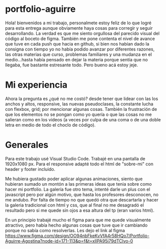 # portfolio-aguirre
Hola! bienvenidos a mi trabajo, personalmete estoy feliz de lo que logré para esta entrega aunque obviamente haya cosas para corregir y seguir desarrollando. 
La verdad es que me siento orgullosa del parecido visual del código al boceto de figma. También me pone contenta el nivel de avance que tuve en cada push que hacia en github, si bien nos habían dado la consigna con tiempo yo no había podido avanzar por diferentes razones, las otras materias que curso, problemas familiares y una mudanza en el medio...hasta había pensado en dejar la materia porque sentía que no llegaba, fue bastante estresante todo. Pero bueno acá estoy jeje.

# Mi experiencia
Ahora la pregunta es ¿qué no me costó? desde tener que lidear con las los anchos y altos, responsive, las nuevas pseudoclases, la constante lucha con flexbox, grid; por mencionar algunas cosas. También la frustración de que los elementos no se pongan como yo quería o que las cosas no me salieran como en los videos (a veces por culpa de una coma o de una doble letra en medio de todo el choclo de código).

# Generales
Para este trabajo usé Visual Studio Code. Trabajé en una pantalla de 1920x1080 px. Para el responsive adapté todo el html de "sobre-mi" con header y footer incluido.

Me hubiera gustado poder aplicar algunas animaciones, siento que hubieran sumado un montón a las primeras ideas que tenia sobre como hacer mi portfolio.
La galería fue otro tema, intenté darle un plus con el javascript pero por algún motivo, que hasta los profesores desconocen, no me andubo. Por falta de tiempo no que quedó otra que descartarla y hacer la galeria tradicional con html y css, que al final no me desagradó el resultado pero si me quede sin ojos a esa altura del tp (eran varios html).

En un principio trabajé mucho el figma para que me quede visualmente atractivo, pero había hecho algunas cosas que tuve que ir  cambiando porque no sabía como resolverlas. Les dejo el link al figma https://www.figma.com/design/OO94nbFkeKvVfA4r58HQo7/Portfolio-Aguirre-Agostina?node-id=171-113&p=f&t=xIlPA95i79dTClvo-0
